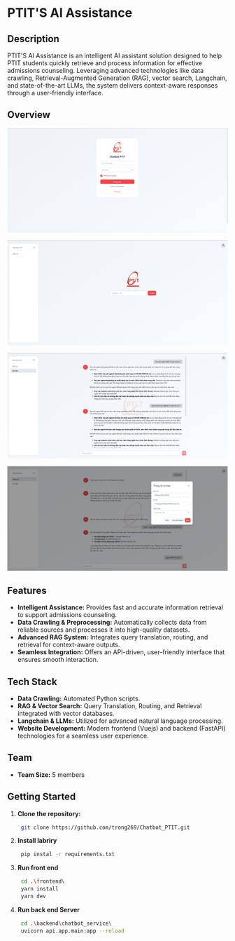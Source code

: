# PTIT'S AI Assistance

## Description
PTIT'S AI Assistance is an intelligent AI assistant solution designed to help PTIT students quickly retrieve and process information for effective admissions counseling. Leveraging advanced technologies like data crawling, Retrieval-Augmented Generation (RAG), vector search, Langchain, and state-of-the-art LLMs, the system delivers context-aware responses through a user-friendly interface.
## Overview
![alt text](./images/image-2.png)

![alt text](./images/image.png)

![alt text](./images/image-1.png)

![alt text](./images/image-3.png)
## Features
- **Intelligent Assistance:** Provides fast and accurate information retrieval to support admissions counseling.
- **Data Crawling & Preprocessing:** Automatically collects data from reliable sources and processes it into high-quality datasets.
- **Advanced RAG System:** Integrates query translation, routing, and retrieval for context-aware outputs.
- **Seamless Integration:** Offers an API-driven, user-friendly interface that ensures smooth interaction.

## Tech Stack
- **Data Crawling:** Automated Python scripts.
- **RAG & Vector Search:** Query Translation, Routing, and Retrieval integrated with vector databases.
- **Langchain & LLMs:** Utilized for advanced natural language processing.
- **Website Development:** Modern frontend (Vuejs) and backend (FastAPI) technologies for a seamless user experience.

## Team
- **Team Size:** 5 members  

## Getting Started

1. **Clone the repository:**
   ```bash
    git clone https://github.com/trong269/Chatbot_PTIT.git
2. **Install labriry**
   ```bash
    pip instal -r requirements.txt
3. **Run front end**
   ```bash
    cd .\frontend\
    yarn install
    yarn dev
4. **Run back end Server**
   ```bash
    cd .\backend\chatbot_service\ 
    uvicorn api.app.main:app --reload 
